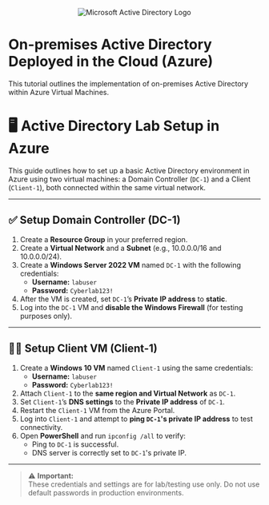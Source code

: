 <p align="center">
<img src="https://i.imgur.com/pU5A58S.png" alt="Microsoft Active Directory Logo"/>
</p>

<h1>On-premises Active Directory Deployed in the Cloud (Azure)</h1>
This tutorial outlines the implementation of on-premises Active Directory within Azure Virtual Machines.<br />


# 🖥️ Active Directory Lab Setup in Azure

This guide outlines how to set up a basic Active Directory environment in Azure using two virtual machines: a Domain Controller (`DC-1`) and a Client (`Client-1`), both connected within the same virtual network.

---

## ✅ Setup Domain Controller (DC-1)

1. Create a **Resource Group** in your preferred region.
2. Create a **Virtual Network** and a **Subnet** (e.g., 10.0.0.0/16 and 10.0.0.0/24).
3. Create a **Windows Server 2022 VM** named `DC-1` with the following credentials:
   - **Username:** `labuser`
   - **Password:** `Cyberlab123!`
4. After the VM is created, set `DC-1`’s **Private IP address** to **static**.
5. Log into the `DC-1` VM and **disable the Windows Firewall** (for testing purposes only).

---

## 🧑‍💻 Setup Client VM (Client-1)

1. Create a **Windows 10 VM** named `Client-1` using the same credentials:
   - **Username:** `labuser`
   - **Password:** `Cyberlab123!`
2. Attach `Client-1` to the **same region and Virtual Network** as `DC-1`.
3. Set `Client-1`’s **DNS settings** to the **Private IP address** of `DC-1`.
4. Restart the `Client-1` VM from the Azure Portal.
5. Log into `Client-1` and attempt to **ping `DC-1`'s private IP address** to test connectivity.
6. Open **PowerShell** and run `ipconfig /all` to verify:
   - Ping to `DC-1` is successful.
   - DNS server is correctly set to `DC-1`'s private IP.

---

> ⚠️ **Important:**  
> These credentials and settings are for lab/testing use only. Do not use default passwords in production environments.


